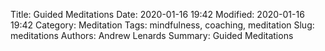 Title: Guided Meditations
Date: 2020-01-16 19:42
Modified: 2020-01-16 19:42
Category: Meditation
Tags: mindfulness, coaching, meditation
Slug: meditations
Authors: Andrew Lenards
Summary: Guided Meditations

